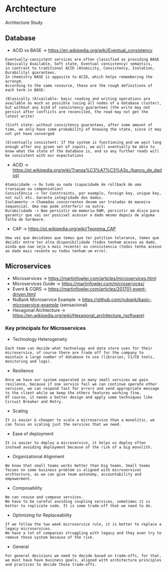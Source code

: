 # Archtecture
Archtecture Study

## Database
* ACID vs BASE -> https://en.wikipedia.org/wiki/Eventual_consistency
```
Eventually-consistent services are often classified as providing BASE (Basically Available, Soft state, Eventual consistency) semantics, 
in contrast to traditional ACID (Atomicity, Consistency, Isolation, Durability) guarantees. 
In chemistry BASE is opposite to ACID, which helps remembering the acronym.
According to the same resource, these are the rough definitions of each term in BASE:

(B)asically (A)vailable: basic reading and writing operations are available as much as possible (using all nodes of a database cluster), 
but without any kind of consistency guarantees (the write may not persist after conflicts are reconciled, the read may not get the latest write)

(S)oft state: without consistency guarantees, after some amount of time, we only have some probability of knowing the state, since it may not yet have converged

(E)ventually consistent: If the system is functioning and we wait long enough after any given set of inputs, we will eventually be able to know what the state of the database is, and so any further reads will be consistent with our expectations
```

* ACID -> https://pt.wikipedia.org/wiki/Transa%C3%A7%C3%A3o_(banco_de_dados)
```
Atomicidade -> Ou tudo ou nada (capacidade de rollback de uma transaçao ou compensation)
Consistência -> Ter Constraints, por exemplo, foreign key, unique key, not null etc. Garante integridade dos dados.
Isolamento -> Chamadas concorrentes devem ser tratadas de maneira sequencial. Uma nao pode interferir na outra.
Durabilidade -> Nao persistir em memoria RAM, persistir em disco para garantir que vai ser possivel acessar o dado mesmo depois de alguma falha de hardware.
```

* CAP -> https://pt.wikipedia.org/wiki/Teorema_CAP
```
Uma vez que decidimos que temos que ter patition tolarance, temos que decidir entre ter alta disponibilidade (todos tenham acesso ao dado, ainda que nao seja o mais recente) ou consistencia (todos tenha acesso ao dado mais recente ou todos tenham um erro).
```

## Microservices
* Microservices -> https://martinfowler.com/articles/microservices.html
* Microservices Guide -> https://martinfowler.com/microservices/
* Event & CQRS -> https://martinfowler.com/articles/201701-event-driven.html
* NuBank Microservice Example -> https://github.com/nubank/basic-microservice-example (sensacional)
* Hexagonal Archtecture -> https://en.wikipedia.org/wiki/Hexagonal_architecture_(software)

### Key principals for Microservices

* Technology Heterogeneity
```
Each team can decide what technology and data store uses for their microservice, of course there are trade off for the company to maintain a large number of database to use (libraries, CI/CD tools, monitoring and logs).
```

* Resilience
```
Once we have our system separated in many small services we gain resilence, because if one service fail we can continue operate other services, we can respond fast for errors and send appropriate message to the client while we keep the others features working fine.
Of course, it needs a better design and apply some techniques like Circuit Breaker and Retry.
```

* Scaling
```
It is easier & cheaper to scale a microservice than a monolitic, we can focus on scaling just the services that we need.
```

* Ease of deployment
```
It is easier to deploy a microservice, it helps us deploy often instead avoiding deployment because of the risk of a big monolith.
```

* Organizational Alignment
```
We know that small teams works better than big teams. Small teams focues on some business problem is aligned with microservices archtecture, as we can give team autonomy, accountability and empowerment.
```

* Composability
```
We can resuse and compose services.
We have to be careful avoiding coupling services, sometimes it is better to replicate code. It is some trade-off that we need to do.
```

* Optimizing for Replaceability
```
If we follow the two week microservice rule, it is better to replace a legacy microservices.
We have a lot of companies struggling with legacy and they even try to remove those system because of the risk.
```

* General
```
For general decisions we need to decide based on trade-offs, for that, we must have have business goals, aligned with architecture principles and practices to decide those trade-offs.
```
